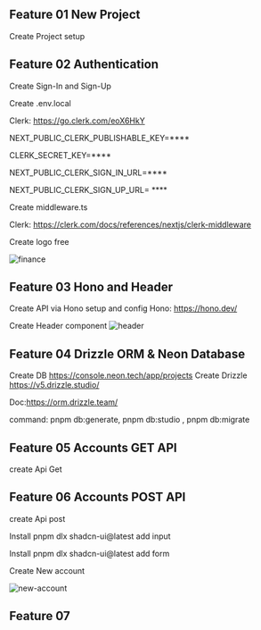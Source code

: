 ## Feature 01 New Project
Create Project setup

## Feature 02 Authentication
Create Sign-In and Sign-Up

Create .env.local

Clerk: https://go.clerk.com/eoX6HkY

NEXT_PUBLIC_CLERK_PUBLISHABLE_KEY=****

CLERK_SECRET_KEY=****

NEXT_PUBLIC_CLERK_SIGN_IN_URL=****

NEXT_PUBLIC_CLERK_SIGN_UP_URL= ****

Create middleware.ts

Clerk: https://clerk.com/docs/references/nextjs/clerk-middleware

Create logo free

![finance](https://github.com/EduardoMendes418/Finance-Saas-01/assets/34344214/6a7b8920-9333-4414-9d04-f92bdd212d3c)


## Feature 03 Hono and Header
Create API via Hono setup and config
Hono: https://hono.dev/

Create Header component
![header](https://github.com/EduardoMendes418/Finance-Saas-01/assets/34344214/6535ae8c-bc0e-4e70-97b4-a7348074a393)


## Feature 04 Drizzle ORM & Neon Database

Create DB https://console.neon.tech/app/projects
Create Drizzle https://v5.drizzle.studio/

Doc:https://orm.drizzle.team/

command: pnpm db:generate, pnpm db:studio , pnpm db:migrate

## Feature 05 Accounts GET API
create Api Get

## Feature 06 Accounts POST API
create Api post

Install pnpm dlx shadcn-ui@latest add input

Install pnpm dlx shadcn-ui@latest add form

Create New account 

![new-account](https://github.com/user-attachments/assets/1c84885d-f934-492d-9dc2-8816cbc1c4ae)

## Feature 07
